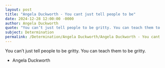 ```yaml
---
layout: post
title: "Angela Duckworth - You cant just tell people to be"
date: 2024-12-28 12:00:00 -0000
author: Angela Duckworth
quote: "You can’t just tell people to be gritty. You can teach them to be gritty."
subject: Determination
permalink: /Determination/Angela Duckworth/Angela Duckworth - You cant just tell people to be
---
```


You can’t just tell people to be gritty. You can teach them to be gritty.

- Angela Duckworth
